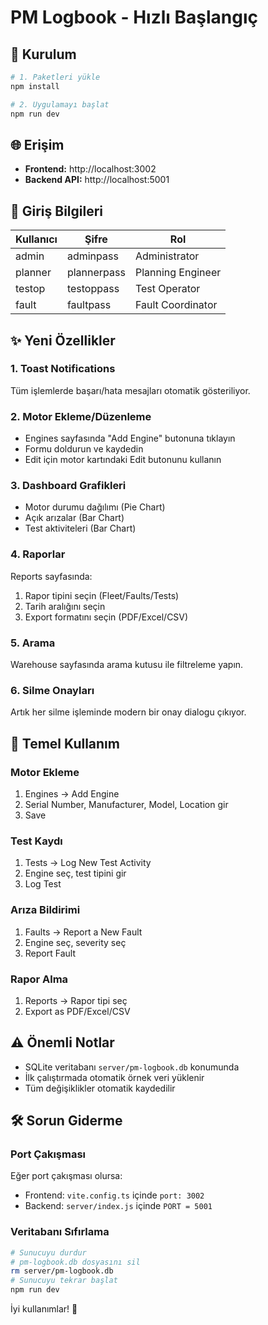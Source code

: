 # PM Logbook - Hızlı Başlangıç

## 🚀 Kurulum

```bash
# 1. Paketleri yükle
npm install

# 2. Uygulamayı başlat
npm run dev
```

## 🌐 Erişim

- **Frontend:** http://localhost:3002
- **Backend API:** http://localhost:5001

## 👤 Giriş Bilgileri

| Kullanıcı | Şifre | Rol |
|-----------|-------|-----|
| admin | adminpass | Administrator |
| planner | plannerpass | Planning Engineer |
| testop | testoppass | Test Operator |
| fault | faultpass | Fault Coordinator |

## ✨ Yeni Özellikler

### 1. Toast Notifications
Tüm işlemlerde başarı/hata mesajları otomatik gösteriliyor.

### 2. Motor Ekleme/Düzenleme
- Engines sayfasında "Add Engine" butonuna tıklayın
- Formu doldurun ve kaydedin
- Edit için motor kartındaki Edit butonunu kullanın

### 3. Dashboard Grafikleri
- Motor durumu dağılımı (Pie Chart)
- Açık arızalar (Bar Chart)
- Test aktiviteleri (Bar Chart)

### 4. Raporlar
Reports sayfasında:
1. Rapor tipini seçin (Fleet/Faults/Tests)
2. Tarih aralığını seçin
3. Export formatını seçin (PDF/Excel/CSV)

### 5. Arama
Warehouse sayfasında arama kutusu ile filtreleme yapın.

### 6. Silme Onayları
Artık her silme işleminde modern bir onay dialogu çıkıyor.

## 🎯 Temel Kullanım

### Motor Ekleme
1. Engines → Add Engine
2. Serial Number, Manufacturer, Model, Location gir
3. Save

### Test Kaydı
1. Tests → Log New Test Activity
2. Engine seç, test tipini gir
3. Log Test

### Arıza Bildirimi
1. Faults → Report a New Fault
2. Engine seç, severity seç
3. Report Fault

### Rapor Alma
1. Reports → Rapor tipi seç
2. Export as PDF/Excel/CSV

## ⚠️ Önemli Notlar

- SQLite veritabanı `server/pm-logbook.db` konumunda
- İlk çalıştırmada otomatik örnek veri yüklenir
- Tüm değişiklikler otomatik kaydedilir

## 🛠️ Sorun Giderme

### Port Çakışması
Eğer port çakışması olursa:
- Frontend: `vite.config.ts` içinde `port: 3002`
- Backend: `server/index.js` içinde `PORT = 5001`

### Veritabanı Sıfırlama
```bash
# Sunucuyu durdur
# pm-logbook.db dosyasını sil
rm server/pm-logbook.db
# Sunucuyu tekrar başlat
npm run dev
```

İyi kullanımlar! 🎉

